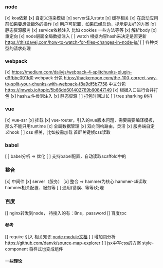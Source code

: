 ### node
[x] koa依赖
[x] 自定义渲染模板
[x] server注入state
[x] 缓存相关
[x] 在启动应用前如果要想做额外的操作
[x] 用户可配置，如果已经启动，提示更友好的方案
[x] 静态资源服务
[x] service依赖注入 比如 cookies 一些方法等等
[x] 解析body
[x] 重定向
[x] node层面全局数据注入
[ ] watch 根据内容hash来决定是否更新 https://thisdavej.com/how-to-watch-for-files-changes-in-node-js/
[ ] 各种类型的请求处理


### webpack
[x] https://medium.com/dailyjs/webpack-4-splitchunks-plugin-d9fbbe091fd0  webpack 分包
https://hackernoon.com/the-100-correct-way-to-split-your-chunks-with-webpack-f8a9df5b7758
中文分包 https://imweb.io/topic/5b66dd601402769b60847149
[x] 根据入口进行合并打包
[x] hash文件检测注入
[x] 静态资源
[ ] 打包时间过长
[ ] tree sharking 树抖

### vue
[x] vue-ssr
[x] 挂载
[x] vue-router，引入的vue版本问题，需要需要编译模板，那么不能只用runtime
[x] 全局数据管理
[x] 双向同构路由，灵活
[x] 服务端自定义hook
[ ] css 相关，比如按需加载 首屏关键帧css读取

### babel
[ ] babel分析 => 优化
[ ] 支持babel配置，自动读取scaffold中的

### 整合
[x] 中间件 
[x] server（服务）
[x] 整合 => hammer为核心 hammer-cli读取hammer相关配置、服务等
[ ] 通用(错误、等等)处理


### 百度
[] nginx转发到node， 待接入的有：Bns，password
[] 百度rpc



#### 参考
[] require 引入 相关知识 [node module文档](https://nodejs.org/docs/latest/api/modules.html#modules_the_module_scope)
[ ] 增加包分析  https://github.com/danvk/source-map-explorer
[ ] jsx中写css的方案  style-component 将样式也变成组件

#### 一些理论